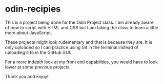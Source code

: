 # odin-recipies

This is a project being done for the Odin Project class. I am already aware of how to script with HTML and CSS but I am taking the class to learn a little more about JavaScript. 

These projects might look rudementary and that is because they are. It is only uploaded so I can practice using Git in the terminal instead of uploading it to in the GitHub GUI.

For a more indepth look at my front end capabilities, you would have to look lower at some previous projects. 

Thank you and Enjoy!